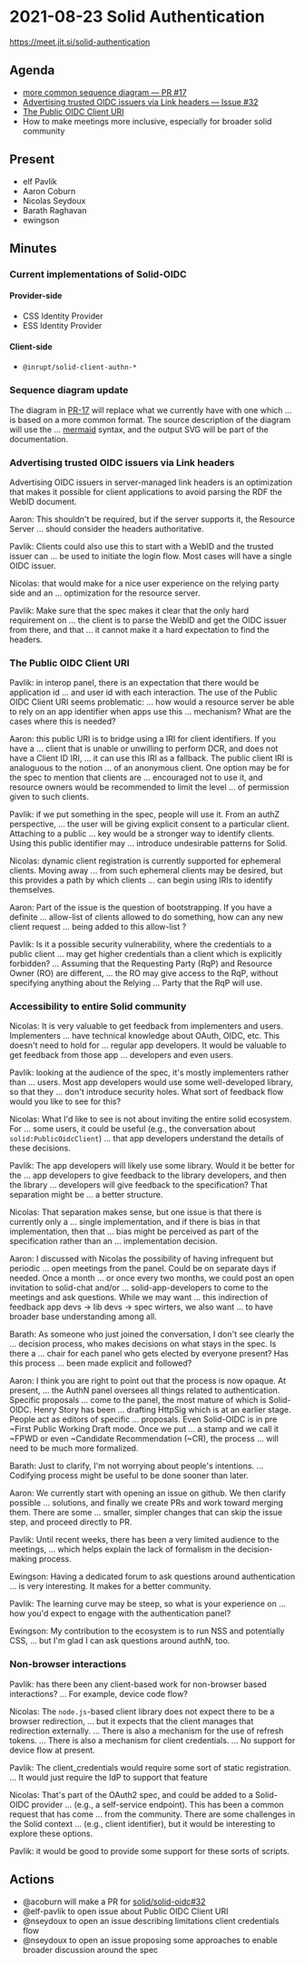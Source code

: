 # 2021-08-23 Solid Authentication

https://meet.jit.si/solid-authentication

## Agenda

* [more common sequence diagram — PR #17](https://github.com/solid/solid-oidc/pull/17)
* [Advertising trusted OIDC issuers via Link headers — Issue #32](https://github.com/solid/solid-oidc/issues/32)
* [The Public OIDC Client URI](https://solid.github.io/solid-oidc/#clientids-public-uri)
* How to make meetings more inclusive, especially for broader solid community

## Present

* elf Pavlik
* Aaron Coburn
* Nicolas Seydoux
* Barath Raghavan
* ewingson

## Minutes

### Current implementations of Solid-OIDC

#### Provider-side

- CSS Identity Provider
- ESS Identity Provider

#### Client-side

- `@inrupt/solid-client-authn-*`

### Sequence diagram update

The diagram in [PR-17](https://github.com/solid/solid-oidc/pull/17) will replace what we currently have with one which
... is based on a more common format. The source description of the diagram will use the
... [mermaid](https://mermaid-js.github.io/mermaid/#/) syntax, and the output SVG will be part of the documentation.

### Advertising trusted OIDC issuers via Link headers

Advertising OIDC issuers in server-managed link headers is an optimization that
makes it possible for client applications to avoid parsing the RDF the WebID document.

Aaron: This shouldn't be required, but if the server supports it, the Resource Server
... should consider the headers authoritative.

Pavlik: Clients could also use this to start with a WebID and the trusted issuer can
... be used to initiate the login flow. Most cases will have a single OIDC issuer.

Nicolas: that would make for a nice user experience on the relying party side and an
... optimization for the resource server.

Pavlik: Make sure that the spec makes it clear that the only hard requirement on
... the client is to parse the WebID and get the OIDC issuer from there, and that
... it cannot make it a hard expectation to find the headers.

### The Public OIDC Client URI

Pavlik: in interop panel, there is an expectation that there would be application id
... and user id with each interaction. The use of the Public OIDC Client URI seems problematic:
... how would a resource server be able to rely on an app identifier when apps use this
... mechanism? What are the cases where this is needed?

Aaron: this public URI is to bridge using a IRI for client identifiers. If you have a
... client that is unable or unwilling to perform DCR, and does not have a Client ID IRI,
... it can use this IRI as a fallback. The public client IRI is analoguous to the notion
... of an anonymous client. One option may be for the spec to mention that clients are
... encouraged not to use it, and resource owners would be recommended to limit the level
... of permission given to such clients.

Pavlik: if we put something in the spec, people will use it. From an authZ perspective,
... the user will be giving explicit consent to a particular client. Attaching to a public
... key would be a stronger way to identify clients. Using this public identifier may
... introduce undesirable patterns for Solid.

Nicolas: dynamic client registration is currently supported for ephemeral clients. Moving away
... from such ephemeral clients may be desired, but this provides a path by which clients
... can begin using IRIs to identify themselves.

Aaron: Part of the issue is the question of bootstrapping. If you have a definite
... allow-list of clients allowed to do something, how can any new client request
... being added to this allow-list ?

Pavlik: Is it a possible security vulnerability, where the credentials to a public client
... may get higher credentials than a client which is explicitly forbidden?
... Assuming that the Requesting Party (RqP) and Resource Owner (RO) are different,
... the RO may give access to the RqP, without specifying anything about the Relying
... Party that the RqP will use.

### Accessibility to entire Solid community

Nicolas: It is very valuable to get feedback from implementers and users. Implementers
... have technical knowledge about OAuth, OIDC, etc. This doesn't need to hold for
... regular app developers. It would be valuable to get feedback from those app
... developers and even users.

Pavlik: looking at the audience of the spec, it's mostly implementers rather than
... users. Most app developers would use some well-developed library, so that they
... don't introduce security holes. What sort of feedback flow would you like to see for this?

Nicolas: What I'd like to see is not about inviting the entire solid ecosystem. For
... some users, it could be useful (e.g., the conversation about `solid:PublicOidcClient`)
... that app developers understand the details of these decisions.

Pavlik: The app developers will likely use some library. Would it be better for the
... app developers to give feedback to the library developers, and then the library
... developers will give feedback to the specification? That separation might be
... a better structure.

Nicolas: That separation makes sense, but one issue is that there is currently only a
... single implementation, and if there is bias in that implementation, then that
... bias might be perceived as part of the specification rather than an
... implementation decision.

Aaron: I discussed with Nicolas the possibility of having infrequent but periodic
... open meetings from the panel. Could be on separate days if needed. Once a month
... or once every two months, we could post an open invitation to solid-chat and/or
... solid-app-developers to come to the meetings and ask questions. While we may want
... this indirection of feedback app devs -> lib devs -> spec wirters, we also want
... to have broader base understanding among all.

Barath: As someone who just joined the conversation, I don't see clearly the
... decision process, who makes decisions on what stays in the spec. Is there a
... chair for each panel who gets elected by everyone present? Has this process
... been made explicit and followed?

Aaron: I think you are right to point out that the process is now opaque. At present,
... the AuthN panel oversees all things related to authentication. Specific proposals
... come to the panel, the most mature of which is Solid-OIDC. Henry Story has been
... drafting HttpSig which is at an earlier stage. People act as editors of specific
... proposals. Even Solid-OIDC is in pre ~First Public Working Draft mode. Once we put
... a stamp and we call it ~FPWD or even ~Candidate Recommendation (~CR), the process
... will need to be much more formalized.

Barath: Just to clarify, I'm not worrying about people's intentions.
... Codifying process might be useful to be done sooner than later.

Aaron: We currently start with opening an issue on github. We then clarify possible 
... solutions, and finally we create PRs and work toward merging them. There are some 
... smaller, simpler changes that can skip the issue step, and proceed directly to PR.

Pavlik: Until recent weeks, there has been a very limited audience to the meetings,
... which helps explain the lack of formalism in the decision-making process.

Ewingson: Having a dedicated forum to ask questions around authentication
... is very interesting. It makes for a better community.

Pavlik: The learning curve may be steep, so what is your experience on
... how you'd expect to engage with the authentication panel?

Ewingson: My contribution to the ecosystem is to run NSS and potentially CSS,
... but I'm glad I can ask questions around authN, too.

### Non-browser interactions

Pavlik: has there been any client-based work for non-browser based interactions?
... For example, device code flow?

Nicolas: The `node.js`-based client library does not expect there to be a browser redirection,
... but it expects that the client manages that redirection externally.
... There is also a mechanism for the use of refresh tokens.
... There is also a mechanism for client credentials.
... No support for device flow at present.

Pavlik: The client_credentials would require some sort of static registration.
... It would just require the IdP to support that feature

Nicolas: That's part of the OAuth2 spec, and could be added to a Solid-OIDC provider
... (e.g., a self-service endpoint). This has been a common request that has come
... from the community. There are some challenges in the Solid context
... (e.g., client identifier), but it would be interesting to explore these options.

Pavlik: it would be good to provide some support for these sorts of scripts.

## Actions

* @acoburn will make a PR for [solid/solid-oidc#32](https://github.com/solid/solid-oidc/issues/32)
* @elf-pavlik to open issue about Public OIDC Client URI
* @nseydoux to open an issue describing limitations client credentials flow
* @nseydoux to open an issue proposing some approaches to enable broader discussion around the spec
